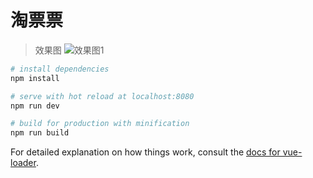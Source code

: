 # 淘票票

> 效果图
![效果图1](https://github.com/zengxianlin/dug-movie/blob/master/src/assets/1.gif)
``` bash
# install dependencies
npm install

# serve with hot reload at localhost:8080
npm run dev

# build for production with minification
npm run build
```

For detailed explanation on how things work, consult the [docs for vue-loader](http://vuejs.github.io/vue-loader).
